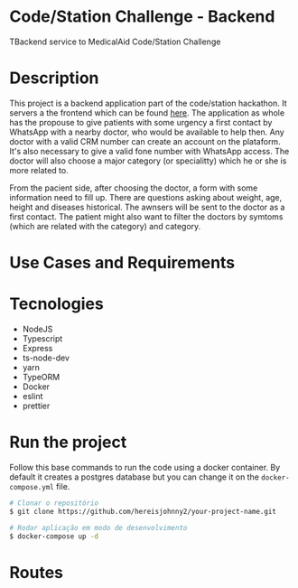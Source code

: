<div>
    <h1>Code/Station Challenge - Backend</h1>
    <p>TBackend service to MedicalAid Code/Station Challenge</p>
</div>

# Description

This project is a backend application part of the code/station hackathon. It servers a the frontend which can be found [here](). The application as whole has the propouse to give patients with some urgency a first contact by WhatsApp with a nearby doctor, who would be available to help then. Any doctor with a valid CRM number can create an account on the plataform. It's also necessary to give a valid fone number with WhatsApp access. The doctor will also choose a major category (or specialitty) which he or she is more related to.

From the pacient side, after choosing the doctor, a form with some information need to fill up. There are questions asking about weight, age, height and diseases historical. The awnsers will be sent to the doctor as a first contact. The patient might also want to filter the doctors by symtoms (which are related with the category) and category.

# Use Cases and Requirements

# Tecnologies

 - NodeJS
 - Typescript
 - Express
 - ts-node-dev
 - yarn
 - TypeORM
 - Docker
 - eslint
 - prettier

# Run the project

Follow this base commands to run the code using a docker container. By default it creates a postgres database but you can change it on the `docker-compose.yml` file.

```bash
# Clonar o repositório
$ git clone https://github.com/hereisjohnny2/your-project-name.git

# Rodar aplicação em modo de desenvolvimento
$ docker-compose up -d
```

# Routes


